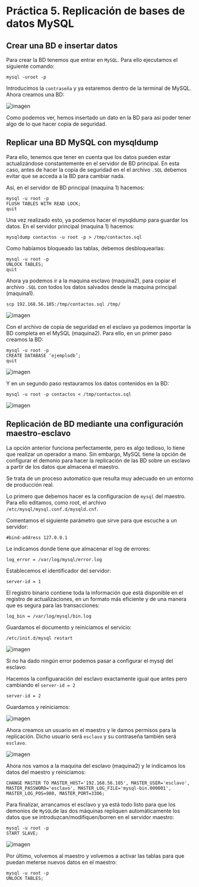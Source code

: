# Práctica 5. Replicación de bases de datos MySQL

## Crear una BD e insertar datos

Para crear la BD tenemos que entrar en `MySQL`. Para ello ejecutamos el siguiente comando:

```
mysql -uroot -p
```

Introducimos la `contraseña` y ya estaremos dentro de la terminal de MySQL. Ahora creamos una BD:

![imagen](https://github.com/nachoirurita/SWAP/blob/master/Prácticas/P5/Capturas/captura1.png)

Como podemos ver, hemos insertado un dato en la BD para asi poder tener algo de lo que hacer copia de seguridad.

## Replicar una BD MySQL con mysqldump

Para ello, tenemos que tener en cuenta que los datos pueden estar actualizándose constantemente en el servidor de BD principal. En esta caso, antes de hacer la copia de seguridad en el el archivo `.SQL` debemos evitar que se acceda a la BD para cambiar nada.

Así, en el servidor de BD principal (maquina 1) hacemos:

```
mysql -u root -p
FLUSH TABLES WITH READ LOCK;
quit
```

Una vez realizado esto, ya podemos hacer el mysqldump para guardar los datos. En el servidor principal (maquina 1) hacemos:

```
mysqldump contactos -u root -p > /tmp/contactos.sql
```

Como habíamos bloqueado las tablas, debemos desbloquearlas:

```
mysql -u root -p
UNLOCK TABLES;
quit
```

Ahora ya podemos ir a la maquina esclavo (maquina2), para copiar el archivo `.SQL` con todos los datos salvados desde la maquina principal (maquina1).

```
scp 192.168.56.105:/tmp/contactos.sql /tmp/
```


![imagen](https://github.com/nachoirurita/SWAP/blob/master/Prácticas/P5/Capturas/captura2.png)

Con el archivo de copia de seguridad en el esclavo ya podemos importar la BD completa en el MySQL (maquina2). Para ello, en un primer paso creamos la BD:

```
mysql -u root -p
CREATE DATABASE ‘ejemplodb’;
quit
``` 

![imagen](https://github.com/nachoirurita/SWAP/blob/master/Prácticas/P5/Capturas/captura3.png)

Y en un segundo paso restauramos los datos contenidos en la BD:

```
mysql -u root -p contactos < /tmp/contactos.sql 
```


![imagen](https://github.com/nachoirurita/SWAP/blob/master/Prácticas/P5/Capturas/captura4.png)

## Replicación de BD mediante una configuración maestro-esclavo

La opción anterior funciona perfectamente, pero es algo tedioso, lo tiene que realizar un operador a mano. Sin embargo, MySQL tiene la opción de configurar el demonio para hacer la replicación de las BD sobre un esclavo a partir de los datos que almacena el maestro.

Se trata de un proceso automatico que resulta muy adecuado en un entorno de producción real.

Lo primero que debemos hacer es la configuracion de `mysql` del maestro. Para ello editamos, como root, el archivo `/etc/mysql/mysql.conf.d/mysqld.cnf`. 

Comentamos el siguiente parámetro que sirve para que escuche a un servidor:

```
#bind-address 127.0.0.1
```

Le indicamos donde tiene que almacenar el log de errores:

```
log_error = /var/log/mysql/error.log
```

Establecemos el identificador del servidor:

```
server-id = 1
```

El registro binario contiene toda la información que está disponible en el registro de actualizaciones, en un formato más eficiente y de una manera que es segura para las transacciones:

```
log_bin = /var/log/mysql/bin.log
```

Guardamos el documento y reiniciamos el servicio:

```
/etc/init.d/mysql restart
```

![imagen](https://github.com/nachoirurita/SWAP/blob/master/Prácticas/P5/Capturas/captura5.png)

Si no ha dado ningún error podemos pasar a configurar el mysql del esclavo:

Hacemos la configuaración del esclavo exactamente igual que antes pero cambiando el `server-id = 2`

```
server-id = 2
```

Guardamos y reiniciamos:

![imagen](https://github.com/nachoirurita/SWAP/blob/master/Prácticas/P5/Capturas/captura6.png)

Ahora creamos un usuario en el maestro y le damos permisos para la replicación. Dicho usuario será `esclavo` y su contraseña también será `esclavo`.

![imagen](https://github.com/nachoirurita/SWAP/blob/master/Prácticas/P5/Capturas/captura7.png)

Ahora nos vamos a la maquina del esclavo (maquina2) y le indicamos los datos del maestro y reiniciamos: 

```
CHANGE MASTER TO MASTER_HOST='192.168.56.105', MASTER_USER='esclavo', MASTER_PASSWORD='esclavo', MASTER_LOG_FILE='mysql-bin.000001', MASTER_LOG_POS=980, MASTER_PORT=3306;

```

Para finalizar, arrancamos el esclavo y ya está todo listo para que los demonios de `MySQL`de las dos máquinas repliquen automáticamente los datos que se introduzcan/modifiquen/borren en el servidor maestro:

```
mysql -u root -p
START SLAVE;
```

![imagen](https://github.com/nachoirurita/SWAP/blob/master/Prácticas/P5/Capturas/captura8.png)

Por último, volvemos al maestro y volvemos a activar las tablas para que puedan meterse nuevos datos en el maestro:

```
mysql -u root -p
UNLOCK TABLES;
```

